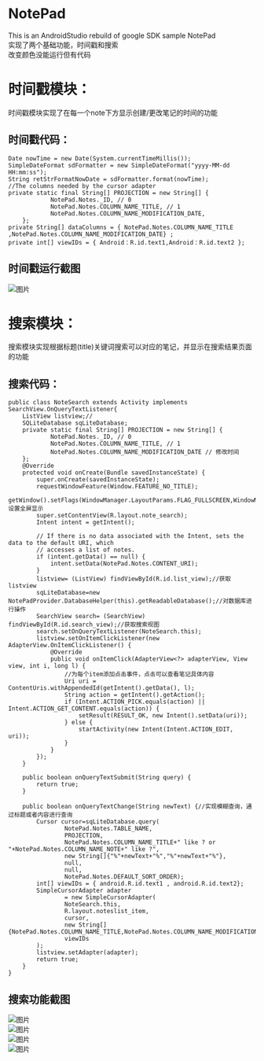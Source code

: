 # NotePad
This is an AndroidStudio rebuild of google SDK sample NotePad  
实现了两个基础功能，时间戳和搜索  
改变颜色没能运行但有代码 
# 时间戳模块：
时间戳模块实现了在每一个note下方显示创建/更改笔记的时间的功能  
## 时间戳代码：
```
Date nowTime = new Date(System.currentTimeMillis());
SimpleDateFormat sdFormatter = new SimpleDateFormat("yyyy-MM-dd HH:mm:ss");
String retStrFormatNowDate = sdFormatter.format(nowTime);
//The columns needed by the cursor adapter
private static final String[] PROJECTION = new String[] {
            NotePad.Notes._ID, // 0
            NotePad.Notes.COLUMN_NAME_TITLE, // 1
            NotePad.Notes.COLUMN_NAME_MODIFICATION_DATE,
    };
private String[] dataColumns = { NotePad.Notes.COLUMN_NAME_TITLE ,NotePad.Notes.COLUMN_NAME_MODIFICATION_DATE} ;
private int[] viewIDs = { Android：R.id.text1,Android：R.id.text2 };
```
## 时间戳运行截图
![图片](https://user-images.githubusercontent.com/90608156/143823160-0c7767e4-792e-4cf4-b294-aec449eb8a8a.png)
# 搜索模块：
搜索模块实现根据标题(title)关键词搜索可以对应的笔记，并显示在搜索结果页面的功能  
## 搜索代码：
```
public class NoteSearch extends Activity implements SearchView.OnQueryTextListener{
    ListView listview;//
    SQLiteDatabase sqLiteDatabase;
    private static final String[] PROJECTION = new String[] {
            NotePad.Notes._ID, // 0
            NotePad.Notes.COLUMN_NAME_TITLE, // 1
            NotePad.Notes.COLUMN_NAME_MODIFICATION_DATE // 修改时间
    };
    @Override
    protected void onCreate(Bundle savedInstanceState) {
        super.onCreate(savedInstanceState);
        requestWindowFeature(Window.FEATURE_NO_TITLE);
        getWindow().setFlags(WindowManager.LayoutParams.FLAG_FULLSCREEN,WindowManager.LayoutParams.FLAG_FULLSCREEN);//设置全屏显示
        super.setContentView(R.layout.note_search);
        Intent intent = getIntent();

        // If there is no data associated with the Intent, sets the data to the default URI, which
        // accesses a list of notes.
        if (intent.getData() == null) {
            intent.setData(NotePad.Notes.CONTENT_URI);
        }
        listview= (ListView) findViewById(R.id.list_view);//获取listview
        sqLiteDatabase=new NotePadProvider.DatabaseHelper(this).getReadableDatabase();//对数据库进行操作
        SearchView search= (SearchView) findViewById(R.id.search_view);//获取搜索视图
        search.setOnQueryTextListener(NoteSearch.this);
        listview.setOnItemClickListener(new AdapterView.OnItemClickListener() {
            @Override
            public void onItemClick(AdapterView<?> adapterView, View view, int i, long l) {
                //为每个item添加点击事件，点击可以查看笔记具体内容
                Uri uri = ContentUris.withAppendedId(getIntent().getData(), l);
                String action = getIntent().getAction();
                if (Intent.ACTION_PICK.equals(action) || Intent.ACTION_GET_CONTENT.equals(action)) {
                    setResult(RESULT_OK, new Intent().setData(uri));
                } else {
                    startActivity(new Intent(Intent.ACTION_EDIT, uri));
                }
            }
        });
    }

    public boolean onQueryTextSubmit(String query) {
        return true;
    }

    public boolean onQueryTextChange(String newText) {//实现模糊查询，通过标题或者内容进行查询
        Cursor cursor=sqLiteDatabase.query(
                NotePad.Notes.TABLE_NAME,
                PROJECTION,
                NotePad.Notes.COLUMN_NAME_TITLE+" like ? or "+NotePad.Notes.COLUMN_NAME_NOTE+" like ?",
                new String[]{"%"+newText+"%","%"+newText+"%"},
                null,
                null,
                NotePad.Notes.DEFAULT_SORT_ORDER);
        int[] viewIDs = { android.R.id.text1 , android.R.id.text2};
        SimpleCursorAdapter adapter
                = new SimpleCursorAdapter(
                NoteSearch.this,
                R.layout.noteslist_item,
                cursor,
                new String[]{NotePad.Notes.COLUMN_NAME_TITLE,NotePad.Notes.COLUMN_NAME_MODIFICATION_DATE},
                viewIDs
        );
        listview.setAdapter(adapter);
        return true;
    }
}
```
## 搜索功能截图
![图片](https://user-images.githubusercontent.com/90608156/143823602-eef513bb-7a82-4b9c-ba8d-f8bc3f8bc14f.png)  
![图片](https://user-images.githubusercontent.com/90608156/143823623-4d1c5661-3442-4f96-86dd-9fa1213a07f5.png)  
![图片](https://user-images.githubusercontent.com/90608156/143823632-4952c554-0ed8-4fbf-97da-ad16a443f2fe.png)  
![图片](https://user-images.githubusercontent.com/90608156/143823645-c6c387da-a87c-4835-bfa4-cb3d948940d1.png)  
